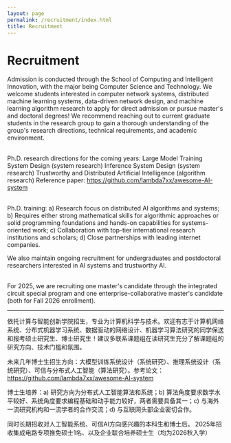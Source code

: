 ```yaml
---
layout: page
permalink: /recruitment/index.html
title: Recruitment
---
```


# Recruitment

Admission is conducted through the School of Computing and Intelligent Innovation, with the major being Computer Science and Technology. We welcome students interested in computer network systems, distributed machine learning systems, data-driven network design, and machine learning algorithm research to apply for direct admission or pursue master's and doctoral degrees! We recommend reaching out to current graduate students in the research group to gain a thorough understanding of the group's research directions, technical requirements, and academic environment.<br><br>


Ph.D. research directions for the coming years: Large Model Training System Design (system research) Inference System Design (system research) Trustworthy and Distributed Artificial Intelligence (algorithm research) Reference paper: https://github.com/lambda7xx/awesome-AI-system<br><br>

Ph.D. training: a) Research focus on distributed AI algorithms and systems; b) Requires either strong mathematical skills for algorithmic approaches or solid programming foundations and hands-on capabilities for systems-oriented work; c) Collaboration with top-tier international research institutions and scholars; d) Close partnerships with leading internet companies.<br>

We also maintain ongoing recruitment for undergraduates and postdoctoral researchers interested in AI systems and trustworthy AI.<br><br>

For 2025, we are recruiting one master's candidate through the integrated circuit special program and one enterprise-collaborative master's candidate (both for Fall 2026 enrollment).

---

依托计算与智能创新学院招生，专业为计算机科学与技术。欢迎有志于计算机网络系统、分布式机器学习系统、数据驱动的网络设计、机器学习算法研究的同学保送和报考硕士研究生、博士研究生！建议多联系课题组在读研究生充分了解课题组的研究方向、技术门槛和氛围。

未来几年博士生招生方向：大模型训练系统设计（系统研究）、推理系统设计（系统研究）、可信与分布式人工智能（算法研究）。参考论文：https://github.com/lambda7xx/awesome-AI-system

博士生培养：a) 研究方向为分布式人工智能算法和系统；b) 算法角度要求数学水平较好、系统角度要求编程基础和动手能力较好，两者需要具备其一；c) 与海外一流研究机构和一流学者的合作交流；d) 与互联网头部企业密切合作。

同时长期招收对人工智能系统、可信AI方向感兴趣的本科生和博士后。
2025年招收集成电路专项推免硕士1名、以及企业联合培养硕士生（均为2026秋入学）


